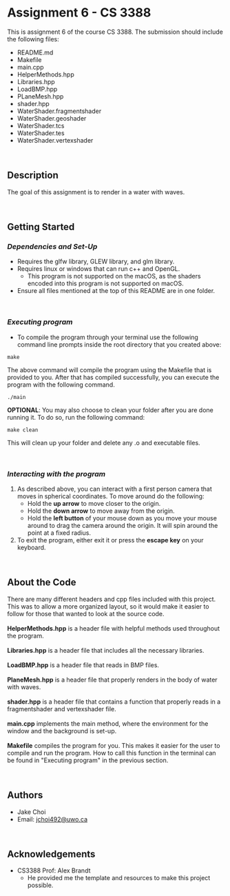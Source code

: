 # **Assignment 6 - CS 3388**

This is assignment 6 of the course CS 3388. The submission should include the following files:
* README.md
* Makefile
* main.cpp
* HelperMethods.hpp
* Libraries.hpp
* LoadBMP.hpp
* PLaneMesh.hpp
* shader.hpp
* WaterShader.fragmentshader
* WaterShader.geoshader
* WaterShader.tcs
* WaterShader.tes
* WaterShader.vertexshader

<br>

## **Description**

The goal of this assignment is to render in a water with waves.

<br>

## **Getting  Started**

### *Dependencies and Set-Up*

* Requires the glfw library, GLEW library, and glm library.
* Requires linux or windows that can run c++ and OpenGL.
    * This program is not supported on the macOS, as the shaders encoded into this program is not supported on macOS.
* Ensure all files mentioned at the top of this README are in one folder.

<br>

### *Executing program*

* To compile the program through your terminal use the following command line prompts inside the root directory that you created above:
```
make
```
The above command will compile the program using the Makefile that is provided to you. After that has compiled successfully, you can execute the program with the following command.
```
./main
```
**OPTIONAL**: You may also choose to clean your folder after you are done running it. To do so, run the following command:
```
make clean
```
This will clean up your folder and delete any .o and executable files.

<br>

### *Interacting with the program*
1. As described above, you can interact with a first person camera that moves in spherical coordinates. To move around do the following:
    * Hold the **up arrow** to move closer to the origin.
    * Hold the **down arrow** to move away from the origin.
    * Hold the **left button** of your mouse down as you move your mouse around to drag the camera around the origin. It will spin around the point at a fixed radius.
2. To exit the program, either exit it or press the **escape key** on your keyboard.

<br>

## **About the Code**
There are many different headers and cpp files included with this project. This was to allow a more organized layout, so it would make it easier to follow for those that wanted to look at the source code. 
<br><br>
**HelperMethods.hpp** is a header file with helpful methods used throughout the program.
<br><br>
**Libraries.hpp** is a header file that includes all the necessary libraries.
<br><br>
**LoadBMP.hpp** is a header file that reads in BMP files.
<br><br>
**PlaneMesh.hpp** is a header file that properly renders in the body of water with waves.
<br><br>
**shader.hpp** is a header file that contains a function that properly reads in a fragmentshader and vertexshader file.
<br><br>
**main.cpp** implements the main method, where the environment for the window and the background is set-up.
<br><br>
**Makefile** compiles the program for you. This makes it easier for the user to compile and run the program. How to call this function in the terminal can be found in "Executing program" in the previous section. 

<br>

## **Authors**

* Jake Choi
* Email: [jchoi492@uwo.ca](mailto:jchoi492@uwo.ca)

<br>

## **Acknowledgements**

* CS3388 Prof: Alex Brandt
    * He provided me the template and resources to make this project possible.